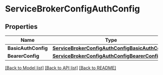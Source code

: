 # ServiceBrokerConfigAuthConfig

## Properties

Name | Type | Description | Notes
------------ | ------------- | ------------- | -------------
**BasicAuthConfig** | [**ServiceBrokerConfigAuthConfigBasicAuthConfig**](ServiceBroker_Config_AuthConfig_BasicAuthConfig.md) |  | [optional] 
**BearerConfig** | [**ServiceBrokerConfigAuthConfigBearerConfig**](ServiceBroker_Config_AuthConfig_BearerConfig.md) |  | [optional] 

[[Back to Model list]](../README.md#documentation-for-models) [[Back to API list]](../README.md#documentation-for-api-endpoints) [[Back to README]](../README.md)


